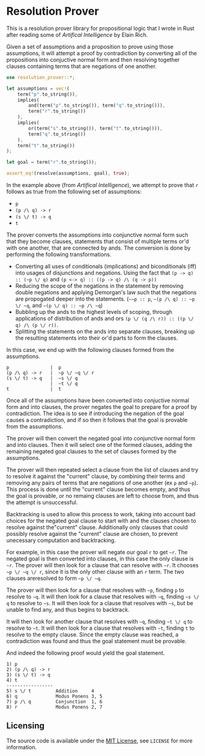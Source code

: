 # Resolution Prover
This is a resolution prover library for propositional logic that I wrote in Rust after reading some of *Artifical Intelligence* by Elain Rich.

Given a set of assumptions and a proposition to prove using those assumptions, it will attempt a proof by contradiction by converting all of the propositions into conjuctive normal form and then resolving together clauses containing terms that are negations of one another.

```rust
use resolution_prover::*;

let assumptions = vec!(
    term("p".to_string()),
    implies(
        and(term("p".to_string()), term("q".to_string())),
        term("r".to_string())
    ),
    implies(
        or(term("s".to_string()), term("t".to_string())),
        term("q".to_string())
    ),
    term("t".to_string())
);

let goal = term("r".to_string());

assert_eq!(resolve(assumptions, goal), true);
```

In the example above (from *Artifical Intelligence*), we attempt to prove that `r` follows as true from the following set of assumptions:

* `p`
* `(p /\ q) -> r`
* `(s \/ t) -> q`
* `t`

The prover converts the assumptions into conjunctive normal form such that they become clauses, statements that consist of multiple terms or'd with one another, that are connected by ands. The conversion is done by performing the following transformations.

* Converting all uses of conditionals (implications) and biconditionals (iff) into usages of disjunctions and negations. Using the fact that `(p -> q) :: (~p \/ q)` and `(p <-> q) :: ((p -> q) /\ (q -> p))`
* Reducing the scope of the negations in the statement by removing double negations and applying Demorgan's law such that the negations are propogated deeper into the statements. (`~~p :: p`, `~(p /\ q) :: ~p \/ ~q`, and `~(p \/ q) :: ~p /\ ~q`)
* Bubbling up the ands to the highest levels of scoping, through applications of distribution of ands and ors `(p \/ (q /\ r)) :: ((p \/ q) /\ (p \/ r))`.
* Splitting the statements on the ands into separate clauses, breaking up the resulting statements into their or'd parts to form the clauses.

In this case, we end up with the following clauses formed from the assumptions.

```
p               |  p
(p /\ q) -> r   |  ~p \/ ~q \/ r
(s \/ t) -> q   |  ~s \/ q
                |  ~t \/ q
t               |  t
```

Once all of the assumptions have been converted into conjuctive normal form and into clauses, the prover negates the goal to prepare for a proof by contradiction. The idea is to see if introducing the negation of the goal causes a contradiction, and if so then it follows that the goal is provable from the assumptions.

The prover will then convert the negated goal into conjunctive normal form and into clauses. Then it will select one of the formed clauses, adding the remaining negated goal clauses to the set of clauses formed by the assumptions.

The prover will then repeated select a clause from the list of clauses and try to resolve it against the "current" clause, by combining their terms and removing any pairs of terms that are negations of one another (ex `p` and `~p`). This process is done until the "current" clause becomes empty, and thus the goal is provable, or no remaing clauses are left to choose from, and thus the attempt is unsuccessful.

Backtracking is used to allow this process to work, taking into account bad choices for the negated goal clause to start with and the clauses chosen to resolve against the"current" clause. Additionally only clauses that could possibly resolve against the "current" clause are chosen, to prevent unecessary computation and backtracking.

For example, in this case the prover will negate our goal `r` to get `~r`. The negated goal is then converted into clauses, in this case the only clause is `~r`. The prover will then look for a clause that can resolve with `~r`. It chooses `~p \/ ~q \/ r`, since it is the only other clause with an `r` term. The two clauses areresolved to form `~p \/ ~q`.

The prover will then look for a clause that resolves with `~p`, finding `p` to resolve to `~q`. It will then look for a clause that resolves with `~q`, finding `~s \/ q` to resolve to `~s`. It will then look for a clause that resolves with `~s`, but be unable to find any, and thus begins to backtrack.

It will then look for another clause that resolves with `~q`, finding `~t \/ q` to resolve to `~t`. It will then look for a clause that resolves with `~t`, finding `t` to resolve to the empty clause. Since the empty clause was reached, a contradiction was found and thus the goal statement must be provable.

And indeed the following proof would yield the goal statement.

```
1) p
2) (p /\ q) -> r
3) (s \/ t) -> q
4) t
-----------------
5) s \/ t         Addition     4
6) q              Modus Ponens 3, 5
7) p /\ q         Conjunction  1, 6
8) r              Modus Ponens 2, 7
```

## Licensing
The source code is available under the [MIT License](https://opensource.org/licenses/MIT), see `LICENSE` for more information.
